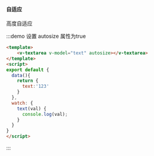 #### 自适应

高度自适应

:::demo 设置 autosize 属性为true
```html
<template>
    <v-textarea v-model="text" autosize></v-textarea>
</template>
<script>
export default {
  data(){
    return {
      text:'123'
    }
  },
  watch: {
    text(val) {
      console.log(val);
    }
  }
}
</script>
```
:::



